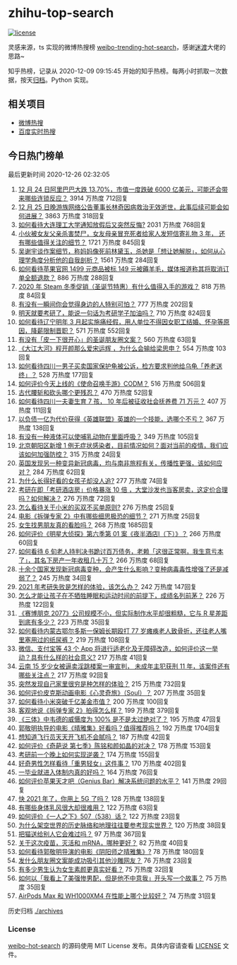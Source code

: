 # zhihu-top-search

[![license](https://img.shields.io/github/license/Arrackisarookie/zhihu-top-search)](https://github.com/Arrackisarookie/zhihu-top-search/blob/master/LICENSE)

灵感来源，ts 实现的微博热搜榜 [weibo-trending-hot-search](https://github.com/justjavac/weibo-trending-hot-search)，感谢[迷渡](https://github.com/justjavac)大佬的思路~

知乎热榜，记录从 2020-12-09 09:15:45 开始的知乎热榜。每两小时抓取一次数据，按天[归档](./archives)。Python 实现。

## 相关项目
+ [微博热搜](https://github.com/Arrackisarookie/weibo-hot-search)
+ [百度实时热搜](https://github.com/Arrackisarookie/baidu-hot-search)

## 今日热门榜单

<!-- Rank Begin -->

最后更新时间 2020-12-26 02:32:05

1. [12 月 24 日阿里巴巴大跌 13.70%，市值一度跌破 6000 亿美元，可能还会带来哪些连锁反应？](https://www.zhihu.com/question/436392137) 3914 万热度 712回复
1. [12 月 25 日晚游族网络公告董事长林奇因病救治无效逝世，此事后续可能会如何进展？](https://www.zhihu.com/question/436479635) 3863 万热度 318回复
1. [如何看待大连理工大学通知放假后又突然反悔?](https://www.zhihu.com/question/436318253) 2031 万热度 768回复
1. [小伙被女友父亲杀害焚尸，女友母亲冒充死者给家人发短信寄礼物 3 年， 还有哪些值得关注的细节？](https://www.zhihu.com/question/436256955) 1721 万热度 845回复
1. [吴谢宇谈作案细节，称妈妈像死前林黛玉，杀她是「想让她解脱」，如何从心理学角度分析他的自我剖析？](https://www.zhihu.com/question/436433018) 1561 万热度 284回复
1. [如何看待苹果官网 1499 元商品被标 149 元被薅羊毛，媒体报道称其将取消订单全额退款？](https://www.zhihu.com/question/436286666) 886 万热度 288回复
1. [2020 年 Steam 冬季促销（圣诞节特惠）有什么值得入手的游戏？](https://www.zhihu.com/question/436088639) 818 万热度 84回复
1. [有没有一瞬间你会觉得身边的人特别可怕？](https://www.zhihu.com/question/434274850) 777 万热度 202回复
1. [明天就要考研了，能说一句话为考研学子加油吗？](https://www.zhihu.com/question/436404783) 710 万热度 824回复
1. [如何看待辽宁明年 3 月起实施痛经假，用人单位不得因女职工结婚、怀孕等原因，降薪限制晋职？](https://www.zhihu.com/question/436346279) 571 万热度 552回复
1. [有没有「皮一下很开心」的圣诞朋友圈文案？](https://www.zhihu.com/question/435837464) 560 万热度 63回复
1. [《大江大河》程开颜那么爱宋运辉 ，为什么会输给梁思申？](https://www.zhihu.com/question/378183968) 554 万热度 103回复
1. [如何看待四川一男子买卖国家保护龟被公诉，检方要求判他给乌龟「养老送终」？](https://www.zhihu.com/question/436386068) 528 万热度 177回复
1. [如何评价今天上线的《使命召唤手游》CODM？](https://www.zhihu.com/question/305656482) 516 万热度 506回复
1. [古代腰斩和砍头哪个更残忍？](https://www.zhihu.com/question/435932300) 470 万热度 52回复
1. [如何看待四川一夫妻生育 7 孩， 10 年后被征收社会抚养费 71 万元？](https://www.zhihu.com/question/436245388) 407 万热度 111回复
1. [以负债一亿为代价获得《英雄联盟》英雄的一个技能，选哪个不亏？](https://www.zhihu.com/question/435041190) 367 万热度 138回复
1. [有没有一种液体可以使哺乳动物在里面呼吸？](https://www.zhihu.com/question/26070535) 349 万热度 105回复
1. [北京朝阳区新增 1 例无症状感染者，目前情况如何？面对当前的疫情，我们应该如何加强防控？](https://www.zhihu.com/question/436454311) 315 万热度 24回复
1. [英国发现另一种变异新冠病毒，均与南非旅程有关，传播性更强，该如何应对？](https://www.zhihu.com/question/436238229) 284 万热度 62回复
1. [为什么长得好看的女孩子却没人追?](https://www.zhihu.com/question/435295384) 277 万热度 74回复
1. [考研在即「考研酒店房」价格暴涨 10 倍 ，大堂沙发也当客房卖，这定价合理吗？如何解决？](https://www.zhihu.com/question/436424007) 276 万热度 72回复
1. [怎么看待关于小米的买双不买单原则?](https://www.zhihu.com/question/435802154) 276 万热度 25回复
1. [电影《拆弹专家 2》中有哪些细思极恐的细节？](https://www.zhihu.com/question/436255007) 271 万热度 25回复
1. [女生找男朋友真的看脸吗？](https://www.zhihu.com/question/33267701) 268 万热度 1685回复
1. [如何评价《明星大侦探》第六季第 01 案《夜半酒店Ⅰ（下）》？](https://www.zhihu.com/question/436407337) 266 万热度 60回复
1. [如何看待 6 旬老人持判决书跪讨百万债务，老赖「这很正常啊，我生意亏本了」，其名下房产一年收租几十万？](https://www.zhihu.com/question/436114667) 266 万热度 68回复
1. [十余个国家发现新冠病毒变种，会产生什么影响？变种病毒毒性增强了还是减弱了？](https://www.zhihu.com/question/436389138) 245 万热度 34回复
1. [2021 年考研失败是怎样的体验，该怎么办？](https://www.zhihu.com/question/435099779) 242 万热度 147回复
1. [怎么才能让孩子在不牺牲睡眠和运动时间的前提下，成绩名列前茅？](https://www.zhihu.com/question/430865519) 226 万热度 122回复
1. [《赛博朋克 2077》公司规模不小，但实际制作水平却很粗糙，它与 R 星差距到底有多少？](https://www.zhihu.com/question/436307893) 223 万热度 35回复
1. [如何看待内蒙古鄂尔多斯一保姆长期殴打 77 岁瘫痪老人致骨折，还往老人嘴里塞用过的纸尿裤？](https://www.zhihu.com/question/436276832) 219 万热度 108回复
1. [微信、支付宝等 43 个 App 将进行适老化及无障碍改造，如何评价这一举动？具有什么样的社会意义?](https://www.zhihu.com/question/436424668) 217 万热度 41回复
1. [云南 15 岁少女被逼卖淫跳楼案一审宣判， 未成年主犯获刑 11 年，该案件还有哪些关注点？](https://www.zhihu.com/question/436432810) 217 万热度 92回复
1. [突然发现自己家里很穷是种怎样的体验？](https://www.zhihu.com/question/325864780) 215 万热度 732回复
1. [如何评价皮克斯动画电影《心灵奇旅》（Soul）？](https://www.zhihu.com/question/332013569) 207 万热度 35回复
1. [如何看待小米突破千亿美金市值？](https://www.zhihu.com/question/436112095) 200 万热度 100回复
1. [客观地说《拆弹专家 2》拍得怎么样？](https://www.zhihu.com/question/392096222) 199 万热度 379回复
1. [《三体》中韦德的威慑度为 100% 是不是太过绝对了？](https://www.zhihu.com/question/435944781) 195 万热度 47回复
1. [郭敬明执导的电影《晴雅集》好看吗？值得推荐吗？](https://www.zhihu.com/question/392104269) 192 万热度 1704回复
1. [想知道飞行员天天开飞机不会腻吗？](https://www.zhihu.com/question/432324382) 187 万热度 42回复
1. [如何评价《奇葩说 第七季》陈铭和颜如晶的对决？](https://www.zhihu.com/question/436350270) 178 万热度 153回复
1. [考研前一个晚上如何实现逆袭？](https://www.zhihu.com/question/406223852) 174 万热度 155回复
1. [好奇男性怎样看待「重男轻女」这件事？](https://www.zhihu.com/question/434382708) 170 万热度 402回复
1. [一毕业就进入体制内真的好吗？](https://www.zhihu.com/question/431824510) 164 万热度 76回复
1. [如何评价苹果天才吧（Genius Bar）解决系统问题的水平？](https://www.zhihu.com/question/386025887) 141 万热度 29回复
1. [快 2021 年了，你用上 5G 了吗？](https://www.zhihu.com/question/435973102) 128 万热度 138回复
1. [有哪些身体乳风很大却很难用？](https://www.zhihu.com/question/428594112) 122 万热度 63回复
1. [如何评价《一人之下》507（538）话？](https://www.zhihu.com/question/435610561) 122 万热度 23回复
1. [为什么架空世界的历史脉络和地理往往要参考现实世界？](https://www.zhihu.com/question/436249336) 120 万热度 38回复
1. [把猫送给别人它会难过吗？](https://www.zhihu.com/question/421510063) 97 万热度 367回复
1. [关于这次疫苗，灭活和 mRNA，哪种更好？](https://www.zhihu.com/question/429552152) 82 万热度 40回复
1. [如何看待郭敬明导演的电影《阴阳师之晴雅集》?](https://www.zhihu.com/question/340681567) 78 万热度 180回复
1. [发什么朋友圈文案能成功吸引其他沙雕网友？](https://www.zhihu.com/question/436160503) 76 万热度 23回复
1. [有多少男生认为女生素颜更真实好看？](https://www.zhihu.com/question/355265359) 75 万热度 32回复
1. [如何以「我看上了美强惨男配，但是他不中意我」开头写一个故事？](https://www.zhihu.com/question/434071369) 75 万热度 35回复
1. [AirPods Max 和 WH1000XM4 在性能上哪个比较好？](https://www.zhihu.com/question/434066988) 74 万热度 31回复
<!-- Rank End -->

历史归档 [./archives](./archives)

### License

[weibo-hot-search](https://github.com/Arrackisarookie/zhihu-top-search) 的源码使用 MIT License 发布。具体内容请查看 [LICENSE](./LICENSE) 文件。
